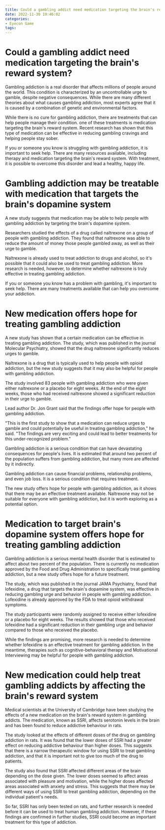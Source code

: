 ```yaml
---
title: Could a gambling addict need medication targeting the brain's reward system
date: 2022-11-30 19:46:02
categories:
- Eyecon Game
tags:
---
```



#  Could a gambling addict need medication targeting the brain's reward system?

Gambling addiction is a real disorder that affects millions of people around the world. This condition is characterized by an uncontrollable urge to gamble, despite negative consequences. While there are many different theories about what causes gambling addiction, most experts agree that it is caused by a combination of genetic and environmental factors.

While there is no cure for gambling addiction, there are treatments that can help people manage their condition. one of these treatments is medication targeting the brain's reward system. Recent research has shown that this type of medication can be effective in reducing gambling cravings and helping people stay sober.

If you or someone you know is struggling with gambling addiction, it is important to seek help. There are many resources available, including therapy and medication targeting the brain's reward system. With treatment, it is possible to overcome this disorder and lead a healthy, happy life.

#  Gambling addiction may be treatable with medication that targets the brain's dopamine system

A new study suggests that medication may be able to help people with gambling addiction by targeting the brain's dopamine system.

Researchers studied the effects of a drug called naltrexone on a group of people with gambling addiction. They found that naltrexone was able to reduce the amount of money those people gambled away, as well as their urge to gamble.

Naltrexone is already used to treat addiction to drugs and alcohol, so it's possible that it could also be used to treat gambling addiction. More research is needed, however, to determine whether naltrexone is truly effective in treating gambling addiction.

If you or someone you know has a problem with gambling, it's important to seek help. There are many treatments available that can help you overcome your addiction.

#  New medication offers hope for treating gambling addiction

A new study has shown that a certain medication can be effective in treating gambling addiction. The study, which was published in the journal Molecular Psychiatry, showed that the drug naltrexone significantly reduces urges to gamble.

Naltrexone is a drug that is typically used to help people with opioid addiction, but the new study suggests that it may also be helpful for people with gambling addiction.

The study involved 83 people with gambling addiction who were given either naltrexone or a placebo for eight weeks. At the end of the eight weeks, those who had received naltrexone showed a significant reduction in their urge to gamble.

Lead author Dr. Jon Grant said that the findings offer hope for people with gambling addiction.

"This is the first study to show that a medication can reduce urges to gamble and could potentially be useful in treating gambling addiction," he said. "The findings are very exciting and could lead to better treatments for this under-recognized problem."

Gambling addiction is a serious condition that can have devastating consequences for people's lives. It is estimated that around two percent of the population suffers from gambling addiction, but many more are affected by it indirectly.

Gambling addiction can cause financial problems, relationship problems, and even job loss. It is a serious condition that requires treatment.

The new study offers hope for people with gambling addiction, as it shows that there may be an effective treatment available. Naltrexone may not be suitable for everyone with gambling addiction, but it is worth exploring as a potential option.

#  Medication to target brain's dopamine system offers hope for treating gambling addiction

Gambling addiction is a serious mental health disorder that is estimated to affect about two percent of the population. There is currently no medication approved by the Food and Drug Administration to specifically treat gambling addiction, but a new study offers hope for a future treatment.

The study, which was published in the journal JAMA Psychiatry, found that lofexidine, a drug that targets the brain's dopamine system, was effective in reducing gambling urge and behavior in people with gambling addiction. Lofexidine is already approved by the FDA to treat opioid withdrawal symptoms.

The study participants were randomly assigned to receive either lofexidine or a placebo for eight weeks. The results showed that those who received lofexidine had a significant reduction in their gambling urge and behavior compared to those who received the placebo.

While the findings are promising, more research is needed to determine whether lofexidine is an effective treatment for gambling addiction. In the meantime, therapies such as cognitive-behavioral therapy and Motivational Interviewing may be helpful for people with gambling addiction.

#  New medication could help treat gambling addicts by affecting the brain's reward system

Medical scientists at the University of Cambridge have been studying the effects of a new medication on the brain's reward system in gambling addicts. The medication, known as SSRI, affects serotonin levels in the brain and has been found to reduce addictive behaviour in rats.

The study looked at the effects of different doses of the drug on gambling addiction in rats. It was found that the lower doses of SSRI had a greater effect on reducing addictive behaviour than higher doses. This suggests that there is a narrow therapeutic window for using SSRI to treat gambling addiction, and that it is important not to give too much of the drug to patients.

The study also found that SSRI affected different areas of the brain depending on the dose given. The lower doses seemed to affect areas associated with pleasure and motivation, while the higher doses affected areas associated with anxiety and stress. This suggests that there may be different ways of using SSRI to treat gambling addiction, depending on the individual patient's needs.

So far, SSRI has only been tested on rats, and further research is needed before it can be used to treat human gambling addiction. However, if these findings are confirmed in further studies, SSRI could become an important treatment for this type of addiction.